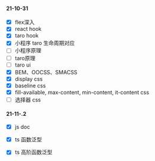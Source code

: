 #### 21-10-31

- [x] flex深入
- [x] react hook
- [x] taro hook 
- [x] 小程序 taro 生命周期对应
- [ ] 小程序原理
- [ ] taro原理
- [ ] taro ui
- [x] BEM、OOCSS、SMACSS
- [x] display css
- [x] baseline css
- [x] fill-available, max-content, min-content, it-content css
- [ ] 选择器 css

#### 21-11-.2

- [x] js doc
- [x] ts 函数泛型
- [x] ts 高阶函数泛型

